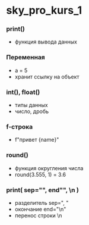 # sky_pro_kurs_1

### print()
- функция вывода данных

### Переменная

- a = 5
- хранит ссылку на объект

### int(), float()
- типы данных 
- число, дробь

### f-строка
- f"привет {name}"

### round()
- функция округления числа
- round(3.555, 1) = 3.6

### print( sep="", end"", \n )
- разделитель sep=", "
- окончание end="\n"
- перенос строки \n